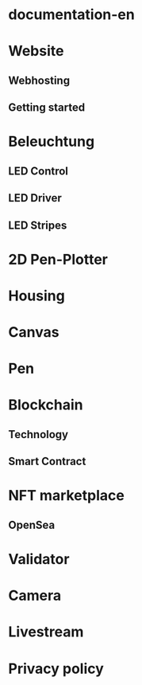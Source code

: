 # documentation-en
# Website
## Webhosting
## Getting started
# Beleuchtung
## LED Control
## LED Driver
## LED Stripes
# 2D Pen-Plotter
# Housing
# Canvas
# Pen
# Blockchain
## Technology
## Smart Contract
# NFT marketplace
## OpenSea
# Validator
# Camera
# Livestream
# Privacy policy

